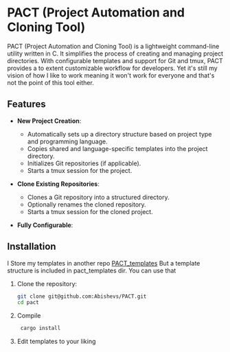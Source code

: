 # PACT (Project Automation and Cloning Tool)

PACT (Project Automation and Cloning Tool) is a lightweight command-line
utility written in C. It simplifies the process of creating and managing
project directories. With configurable templates and support for Git and tmux,
PACT provides a to extent customizable workflow for developers.
Yet it's still my vision of how I like to work meaning it won't work for
everyone and that's not the point of this tool either.


## Features

- **New Project Creation**:
  - Automatically sets up a directory structure based on project type and
    programming language.
  - Copies shared and language-specific templates into the project directory.
  - Initializes Git repositories (if applicable).
  - Starts a tmux session for the project.

- **Clone Existing Repositories**:
  - Clones a Git repository into a structured directory.
  - Optionally renames the cloned repository.
  - Starts a tmux session for the cloned project.

- **Fully Configurable**:


## Installation
I Store my templates in another repo [PACT_templates](https://github.com/Abishevs/PACT_Templates)
But a template structure is included in pact_templates dir. You can use that

1. Clone the repository:
   ```bash
   git clone git@github.com:Abishevs/PACT.git
   cd pact
    ```

2. Compile
   ```bash
    cargo install
    ```
3. Edit templates to your liking
